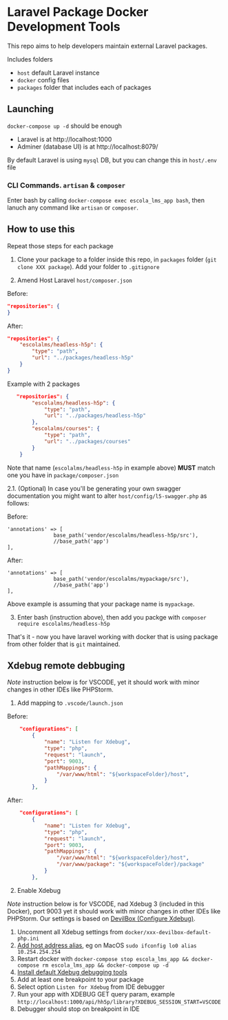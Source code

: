 # Laravel Package Docker Development Tools

This repo aims to help developers maintain external Laravel packages.

Includes folders

- `host` default Laravel instance
- `docker` config files
- `packages` folder that includes each of packages

## Launching

`docker-compose up -d` should be enough

- Laravel is at http://localhost:1000
- Adminer (database UI) is at http://localhost:8079/

By default Laravel is using `mysql` DB, but you can change this in `host/.env` file

### CLI Commands. `artisan` & `composer`

Enter bash by calling `docker-compose exec escola_lms_app bash`, then lanuch any command like `artisan` or `composer`.

## How to use this

Repeat those steps for each package

1. Clone your package to a folder inside this repo, in `packages` folder (`git clone XXX package`). Add your folder to `.gitignore`

2. Amend Host Laravel `host/composer.json`

Before:

```json
"repositories": {
}
```

After:

```json
"repositories": {
    "escolalms/headless-h5p": {
        "type": "path",
        "url": "../packages/headless-h5p"
    }
}
```

Example with 2 packages

```json
   "repositories": {
        "escolalms/headless-h5p": {
            "type": "path",
            "url": "../packages/headless-h5p"
        },
        "escolalms/courses": {
            "type": "path",
            "url": "../packages/courses"
        }
    }
```

Note that name (`escolalms/headless-h5p` in example above) **MUST** match one you have in `package/composer.json`

2.1. (Optional)
In case you'll be generating your own swagger documentation you might want to alter `host/config/l5-swagger.php` as follows:

Before:
```
'annotations' => [
               base_path('vendor/escolalms/headless-h5p/src'),
               //base_path('app')
],
```
After:
```
'annotations' => [
               base_path('vendor/escolalms/mypackage/src'),
               //base_path('app')
],
```
Above example is assuming that your package name is `mypackage`.


3. Enter bash (instruction above), then add you packge with `composer require escolalms/headless-h5p`

That's it - now you have laravel working with docker that is using package from other folder that is `git` maintained.

## Xdebug remote debbuging

_Note_ instruction below is for VSCODE, yet it should work with minor changes in other IDEs like PHPStorm.

1. Add mapping to `.vscode/launch.json`

Before:

```json
    "configurations": [
        {
            "name": "Listen for Xdebug",
            "type": "php",
            "request": "launch",
            "port": 9003,
            "pathMappings": {
                "/var/www/html": "${workspaceFolder}/host",
            }
        },
```

After:

```json
    "configurations": [
        {
            "name": "Listen for Xdebug",
            "type": "php",
            "request": "launch",
            "port": 9003,
            "pathMappings": {
                "/var/www/html": "${workspaceFolder}/host",
                "/var/www/package": "${workspaceFolder}/package"
            }
        },
```

2. Enable Xdebug

_Note_ instruction below is for VSCODE, nad Xdebug 3 (included in this Docker), port 9003 yet it should work with minor changes in other IDEs like PHPStorm.
Our settings is based on [DevilBox (Configure Xdebug)](https://devilbox.readthedocs.io/en/latest/intermediate/configure-php-xdebug.html#configure-xdebug).

1. Uncomment all Xdebug settings from `docker/xxx-devilbox-default-php.ini`
2. [Add host address alias](https://devilbox.readthedocs.io/en/latest/howto/xdebug/host-address-alias-an-mac.html#howto-host-address-alias-on-mac), eg on MacOS `sudo ifconfig lo0 alias 10.254.254.254`
3. Restart docker with `docker-compose stop escola_lms_app && docker-compose rm escola_lms_app && docker-compose up -d`
4. [Install default Xdebug debugging tools](https://marketplace.visualstudio.com/items?itemName=felixfbecker.php-debug)
5. Add at least one breakpoint to your package
6. Select option `Listen for Xdebug` from IDE debugger
7. Run your app with XDEBUG GET query param, example `http://localhost:1000/api/hh5p/library?XDEBUG_SESSION_START=VSCODE`
8. Debugger should stop on breakpoint in IDE
